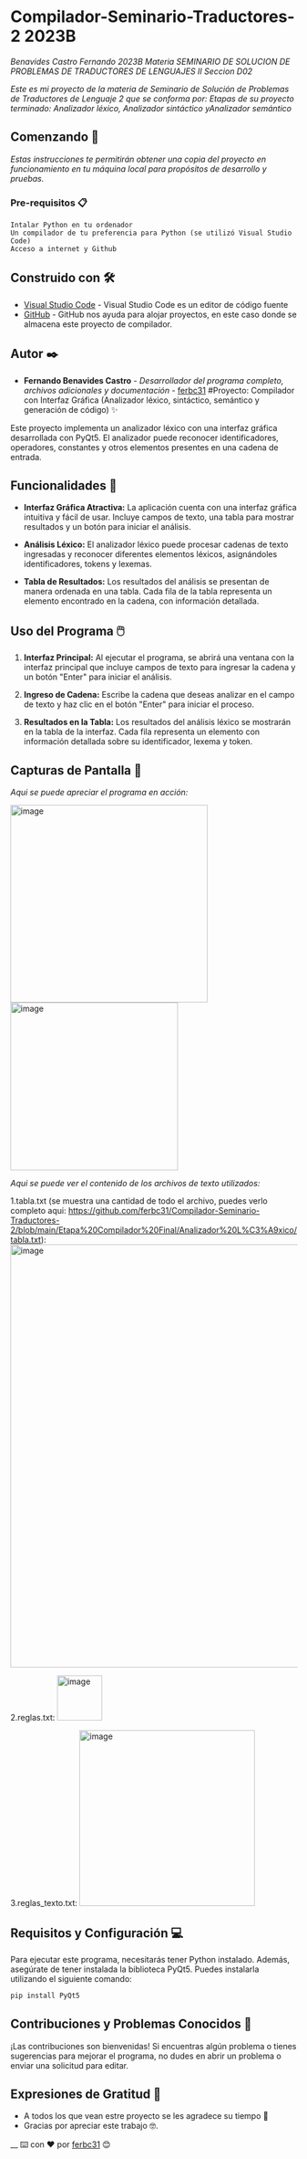 # Compilador-Seminario-Traductores-2 2023B

_Benavides Castro Fernando_
_2023B_
_Materia SEMINARIO DE SOLUCION DE PROBLEMAS DE TRADUCTORES DE LENGUAJES II_
_Seccion D02_

_Este es mi proyecto de la materia de Seminario de Solución de Problemas de Traductores de Lenguaje 2 que se conforma por: Etapas de su proyecto terminado: Analizador léxico, Analizador sintáctico yAnalizador semántico_

## Comenzando 🚀

_Estas instrucciones te permitirán obtener una copia del proyecto en funcionamiento en tu máquina local para propósitos de desarrollo y pruebas._

### Pre-requisitos 📋
```
Intalar Python en tu ordenador
Un compilador de tu preferencia para Python (se utilizó Visual Studio Code)
Acceso a internet y Github
```

## Construido con 🛠️

* [Visual Studio Code](https://code.visualstudio.com/) - Visual Studio Code es un editor de código fuente
* [GitHub]([https://rometools.github.io/rome/](https://github.com/)) - GitHub nos ayuda para alojar proyectos, en este caso donde se almacena este proyecto de compilador.

## Autor ✒️

* **Fernando Benavides Castro** - *Desarrollador del programa completo, archivos adicionales y documentación* - [ferbc31](https://github.com/ferbc31)
#Proyecto: Compilador con Interfaz Gráfica (Analizador léxico, sintáctico, semántico y generación de código) ✨

Este proyecto implementa un analizador léxico con una interfaz gráfica desarrollada con PyQt5. El analizador puede reconocer identificadores, operadores, constantes y otros elementos presentes en una cadena de entrada.

## Funcionalidades 🚀

- **Interfaz Gráfica Atractiva:** La aplicación cuenta con una interfaz gráfica intuitiva y fácil de usar. Incluye campos de texto, una tabla para mostrar resultados y un botón para iniciar el análisis.

- **Análisis Léxico:** El analizador léxico puede procesar cadenas de texto ingresadas y reconocer diferentes elementos léxicos, asignándoles identificadores, tokens y lexemas.

- **Tabla de Resultados:** Los resultados del análisis se presentan de manera ordenada en una tabla. Cada fila de la tabla representa un elemento encontrado en la cadena, con información detallada.

## Uso del Programa 🖱️

1. **Interfaz Principal:** Al ejecutar el programa, se abrirá una ventana con la interfaz principal que incluye campos de texto para ingresar la cadena y un botón "Enter" para iniciar el análisis.

2. **Ingreso de Cadena:** Escribe la cadena que deseas analizar en el campo de texto y haz clic en el botón "Enter" para iniciar el proceso.

3. **Resultados en la Tabla:** Los resultados del análisis léxico se mostrarán en la tabla de la interfaz. Cada fila representa un elemento con información detallada sobre su identificador, lexema y token.

## Capturas de Pantalla 📸

_Aqui se puede apreciar el programa en acción:_

<img width="346" alt="image" src="https://github.com/ferbc31/Compilador-Seminario-Traductores-2/assets/125149035/b111cecd-93d9-4f30-b53a-d4b3cae19d8f">

<img width="294" alt="image" src="https://github.com/ferbc31/Compilador-Seminario-Traductores-2/assets/125149035/ab95884a-b60c-4aa2-ae9a-2283a937a149">

_Aqui se puede ver el contenido de los archivos de texto utilizados:_

1.tabla.txt (se muestra una cantidad de todo el archivo, puedes verlo completo aqui: https://github.com/ferbc31/Compilador-Seminario-Traductores-2/blob/main/Etapa%20Compilador%20Final/Analizador%20L%C3%A9xico/tabla.txt): 
<img width="741" alt="image" src="https://github.com/ferbc31/Compilador-Seminario-Traductores-2/assets/125149035/5f1c3a14-22dc-4e02-8ab4-a46edbe2cadb">

2.reglas.txt: 
<img width="79" alt="image" src="https://github.com/ferbc31/Compilador-Seminario-Traductores-2/assets/125149035/d725c4d7-8d1b-4dbf-8e8c-d2cdf8a935f8">

3.reglas_texto.txt: 
<img width="308" alt="image" src="https://github.com/ferbc31/Compilador-Seminario-Traductores-2/assets/125149035/de1230e1-d1fe-4315-b184-44e5e36f978c">

## Requisitos y Configuración 💻

Para ejecutar este programa, necesitarás tener Python instalado. Además, asegúrate de tener instalada la biblioteca PyQt5. Puedes instalarla utilizando el siguiente comando:

```bash
pip install PyQt5
```

## Contribuciones y Problemas Conocidos 🤝

¡Las contribuciones son bienvenidas! Si encuentras algún problema o tienes sugerencias para mejorar el programa, no dudes en abrir un problema o enviar una solicitud para editar.

## Expresiones de Gratitud 🎁

* A todos los que vean estre proyecto se les agradece su tiempo 📢
* Gracias por apreciar este trabajo 🤓.

__
⌨️ con ❤️ por [ferbc31](https://github.com/ferbc31) 😊
